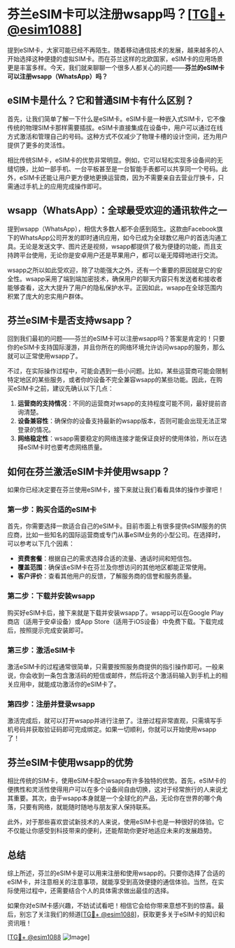 # 芬兰eSIM卡可以注册wsapp吗？[[TG💪+ @esim1088](https://t.me/s/esim1088)]

提到eSIM卡，大家可能已经不再陌生。随着移动通信技术的发展，越来越多的人开始选择这种便捷的虚拟SIM卡。而在芬兰这样的北欧国家，eSIM卡的应用场景更是丰富多样。今天，我们就来聊聊一个很多人都关心的问题——**芬兰的eSIM卡可以注册wsapp（WhatsApp）吗？**

## eSIM卡是什么？它和普通SIM卡有什么区别？

首先，让我们简单了解一下什么是eSIM卡。eSIM卡是一种嵌入式SIM卡，它不像传统的物理SIM卡那样需要插拔。eSIM卡直接集成在设备中，用户可以通过在线方式激活和管理自己的号码。这种方式不仅减少了物理卡槽的设计空间，还为用户提供了更多的灵活性。

相比传统SIM卡，eSIM卡的优势非常明显。例如，它可以轻松实现多设备间的无缝切换，比如一部手机、一台平板甚至是一台智能手表都可以共享同一个号码。此外，eSIM卡还能让用户更方便地更换运营商，因为不需要亲自去营业厅换卡，只需通过手机上的应用完成操作即可。

## wsapp（WhatsApp）：全球最受欢迎的通讯软件之一

提到wsapp（WhatsApp），相信大多数人都不会感到陌生。这款由Facebook旗下的WhatsApp公司开发的即时通讯应用，如今已成为全球数亿用户的首选沟通工具。无论是发送文字、图片还是视频，wsapp都提供了极为便捷的功能，而且支持跨平台使用，无论你是安卓用户还是苹果用户，都可以毫无障碍地进行交流。

wsapp之所以如此受欢迎，除了功能强大之外，还有一个重要的原因就是它的安全性。wsapp采用了端到端加密技术，确保用户的聊天内容只有发送者和接收者能够查看，这大大提升了用户的隐私保护水平。正因如此，wsapp在全球范围内积累了庞大的忠实用户群体。

## 芬兰eSIM卡是否支持wsapp？

回到我们最初的问题——芬兰的eSIM卡可以注册wsapp吗？答案是肯定的！只要你的eSIM卡支持国际漫游，并且你所在的网络环境允许访问wsapp的服务，那么就可以正常使用wsapp了。

不过，在实际操作过程中，可能会遇到一些小问题。比如，某些运营商可能会限制特定地区的某些服务，或者你的设备不完全兼容wsapp的某些功能。因此，在购买eSIM卡之前，建议先确认以下几点：

1. **运营商的支持情况**：不同的运营商对wsapp的支持程度可能不同，最好提前咨询清楚。
2. **设备兼容性**：确保你的设备支持最新的wsapp版本，否则可能会出现无法正常登录的情况。
3. **网络稳定性**：wsapp需要稳定的网络连接才能保证良好的使用体验，所以在选择eSIM卡时也要考虑网络质量。

## 如何在芬兰激活eSIM卡并使用wsapp？

如果你已经决定要在芬兰使用eSIM卡，接下来就让我们看看具体的操作步骤吧！

### 第一步：购买合适的eSIM卡

首先，你需要选择一款适合自己的eSIM卡。目前市面上有很多提供eSIM服务的供应商，比如一些知名的国际运营商或专门从事eSIM业务的小型公司。在选择时，可以参考以下几个因素：

- **资费套餐**：根据自己的需求选择合适的流量、通话时间和短信包。
- **覆盖范围**：确保该eSIM卡在芬兰及你想访问的其他地区都能正常使用。
- **客户评价**：查看其他用户的反馈，了解服务商的信誉和服务质量。

### 第二步：下载并安装wsapp

购买好eSIM卡后，接下来就是下载并安装wsapp了。wsapp可以在Google Play商店（适用于安卓设备）或App Store（适用于iOS设备）中免费下载。下载完成后，按照提示完成安装即可。

### 第三步：激活eSIM卡

激活eSIM卡的过程通常很简单，只需要按照服务商提供的指引操作即可。一般来说，你会收到一条包含激活码的短信或邮件，然后将这个激活码输入到手机上的相关应用中，就能成功激活你的eSIM卡了。

### 第四步：注册并登录wsapp

激活完成后，就可以打开wsapp并进行注册了。注册过程非常直观，只需填写手机号码并获取验证码即可完成绑定。如果一切顺利，你就可以开始使用wsapp了！

## 芬兰eSIM卡使用wsapp的优势

相比传统的SIM卡，使用eSIM卡配合wsapp有许多独特的优势。首先，eSIM卡的便携性和灵活性使得用户可以在多个设备间自由切换，这对于经常旅行的人来说尤其重要。其次，由于wsapp本身就是一个全球化的产品，无论你在世界的哪个角落，只要有网络，就能随时随地与朋友家人保持联系。

此外，对于那些喜欢尝试新技术的人来说，使用eSIM卡也是一种很好的体验。它不仅能让你感受到科技带来的便利，还能帮助你更好地适应未来的发展趋势。

## 总结

综上所述，芬兰的eSIM卡是可以用来注册和使用wsapp的。只要你选择了合适的eSIM卡，并注意相关的注意事项，就能享受到高效便捷的通信体验。当然，在实际使用过程中，还需要结合个人的具体需求做出最佳的选择。

如果你对eSIM卡感兴趣，不妨试试看吧！相信它会给你带来意想不到的惊喜。最后，别忘了关注我们的频道[[TG💪+ @esim1088](https://t.me/s/esim1088)]，获取更多关于eSIM卡的知识和资讯哦！

[[TG💪+ @esim1088](https://t.me/s/esim1088) ![Image](https://i.postimg.cc/4NQfJmqS/Snipaste-2025-05-13-00-14-12.png)]